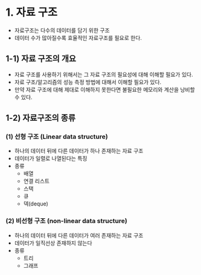 # 1. 자료 구조

- 자료구조는 다수의 데이터를 담기 위한 구조
- 데이터 수가 많아질수록 효율적인 자료구조를 필요로 한다.

## 1-1) 자료 구조의 개요

- 자료 구조를 사용하기 위해서는 그 자료 구조의 필요성에 대해 이해할 필요가 있다.
- 자료 구조/알고리즘의 성능 측정 방법에 대해서 이해할 필요가 있다.
- 만약 자료 구조에 대해 제대로 이해하지 못한다면 불필요한 메모리와 계산을 낭비할 수 있다.

## 1-2) 자료구조의 종류

### (1) 선형 구조 (Linear data structure)

- 하나의 데이터 뒤에 다른 데이터가 하나 존재하는 자료 구조
- 데이터가 일렬로 나열된다는 특징
- 종류
  - 배열
  - 연결 리스트
  - 스택
  - 큐
  - 덱(deque)

### (2) 비선형 구조 (non-linear data structure)

- 하나의 데이터 뒤에 다른 데이터가 여러 존재하는 자료 구조
- 데이터가 일직선상 존재하지 않는다
- 종류
  - 트리
  - 그래프

###
